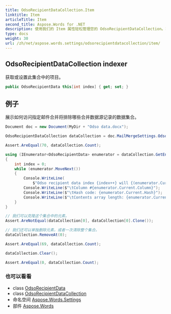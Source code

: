 ```yaml
---
title: OdsoRecipientDataCollection.Item
linktitle: Item
articleTitle: Item
second_title: Aspose.Words for .NET
description: 使用我们的 Item 属性轻松管理您的 OdsoRecipientDataCollection。轻松检索或更新项目，实现无缝数据处理。
type: docs
weight: 30
url: /zh/net/aspose.words.settings/odsorecipientdatacollection/item/
---
```

## OdsoRecipientDataCollection indexer

获取或设置此集合中的项目。

```csharp
public OdsoRecipientData this[int index] { get; set; }
```

## 例子

展示如何访问指定邮件合并将排除哪些合并数据源记录的数据集合。

```csharp
Document doc = new Document(MyDir + "Odso data.docx");

OdsoRecipientDataCollection dataCollection = doc.MailMergeSettings.Odso.RecipientDatas;

Assert.AreEqual(70, dataCollection.Count);

using (IEnumerator<OdsoRecipientData> enumerator = dataCollection.GetEnumerator())
{
    int index = 0;
    while (enumerator.MoveNext())
    {
        Console.WriteLine(
            $"Odso recipient data index {index++} will {(enumerator.Current.Active ? "" : "not ")}be imported upon mail merge.");
        Console.WriteLine($"\tColumn #{enumerator.Current.Column}");
        Console.WriteLine($"\tHash code: {enumerator.Current.Hash}");
        Console.WriteLine($"\tContents array length: {enumerator.Current.UniqueTag.Length}");
    }
}

// 我们可以克隆这个集合中的元素。
Assert.AreNotEqual(dataCollection[0], dataCollection[0].Clone());

// 我们还可以单独删除元素，或者一次清除整个集合。
dataCollection.RemoveAt(0);

Assert.AreEqual(69, dataCollection.Count);

dataCollection.Clear();

Assert.AreEqual(0, dataCollection.Count);
```

### 也可以看看

* class [OdsoRecipientData](../../odsorecipientdata/)
* class [OdsoRecipientDataCollection](../)
* 命名空间 [Aspose.Words.Settings](../../../aspose.words.settings/)
* 部件 [Aspose.Words](../../../)
